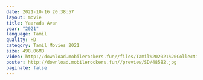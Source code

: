 ```yaml
---
date: 2021-10-16 20:38:57
layout: movie
title: Yaarada Avan
year: "2021"
language: Tamil
quality: HD
category: Tamil Movies 2021
size: 498.06MB
video: http://download.mobilerockers.fun//files/Tamil%202021%20Collection/Yaarada%20Avan%20(2021)/Yaarada%20Avan%20(2021)%20Full%20Movies/Yaarada%20Avan%20(2021)%20HDRip/Yaarada%20Avan%20(2021)%20HDRip%20Single%20Part.mp4
poster: http://download.mobilerockers.fun//preview/SD/48582.jpg
paginate: false
---
```

